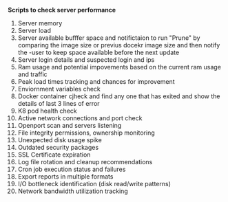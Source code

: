 **Scripts to check server performance** 

1. Server memory 
2. Server load 
3. Server available bufffer space and notifictaion to run "Prune" by comparing the image size or previus docekr image size and then notify the -user to keep space available before the next update 
4. Server login details and suspected login and ips 
5. Ram usage and potential impovements based on the current ram usage and traffic
6. Peak load times tracking and chances for improvement 
7. Enviornment variables check 
8. Docker container cjheck and find any one that has exited and show the details of last 3 lines of error 
9. K8 pod health check 
10. Active network connections and port check 
11. Openport  scan and servers listening 
12. File integrity permissions, ownership monitoring 
13. Unexpected disk usage spike
14. Outdated security packages 
15. SSL Certificate expiration
16. Log file rotation and cleanup recommendations
17. Cron job execution status and failures
18. Export reports in multiple formats 
19. I/O bottleneck identification (disk read/write patterns)
20. Network bandwidth utilization tracking